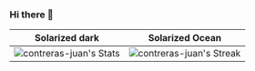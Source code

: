 ### Hi there 👋

Solarized dark             |  Solarized Ocean
:-------------------------:|:-------------------------:
![contreras-juan's Stats](https://github-readme-stats.vercel.app/api?username=contreras-juan&theme=vue-dark&show_icons=true&hide_border=false&count_private=false)  |  ![contreras-juan's Streak](https://github-readme-streak-stats.herokuapp.com/?user=contreras-juan&theme=vue-dark&hide_border=false)

<!--
**contreras-juan/contreras-juan** is a ✨ _special_ ✨ repository because its `README.md` (this file) appears on your GitHub profile.

Here are some ideas to get you started:

- 🔭 I’m currently working on ...
- 🌱 I’m currently learning ...
- 👯 I’m looking to collaborate on ...
- 🤔 I’m looking for help with ...
- 💬 Ask me about ...
- 📫 How to reach me: ...
- 😄 Pronouns: ...
- ⚡ Fun fact: ...
-->
